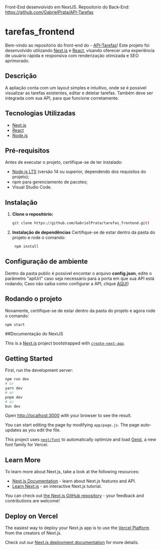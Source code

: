 Front-End desenvolvido em NextJS.
Repositorio do Back-End: https://github.com/GabrielPrata/API-Tarefas

# tarefas_frontend
Bem-vindo ao repositório do front-end do - [API-Tarefas](https://github.com/GabrielPrata/API-Tarefas)! 
Este projeto foi desenvolvido utilizando [Next.js](https://nextjs.org/) e [React](https://reactjs.org/), visando oferecer uma experiência de usuário rápida e responsiva com renderização otimizada e SEO aprimorado.

## Descrição
A apliação conta com um layout simples e intuitívo, onde se é possível visualizar as tarefas existentes, editar e deletar tarefas.
Também deve ser integrada com sua API, para que funcione corretamente.

## Tecnologias Utilizadas
- [Next.js](https://nextjs.org/)
- [React](https://reactjs.org/)
- [Node.js](https://nodejs.org/)

## Pré-requisitos
Antes de executar o projeto, certifique-se de ter instalado:
- [Node.js LTS](https://nodejs.org/) (versão 14 ou superior, dependendo dos requisitos do projeto);
- npm para gerenciamento de pacotes;
- Visual Studio Code.

## Instalação
1. **Clone o repositório:**
   ```bash
   git clone https://github.com/GabrielPrata/tarefas_frontend.git)

2. **Instalação de dependências**
   Certifique-se de estar dentro da pasta do projeto e rode o comando:
   ```bash
    npm install

## Configuração de ambiente
Dentro da pasta public é possível encontar o arquivo **config.json**, edite o parâmetro "apiUrl" caso seja necessário para a porta em que sua API está rodando;
Caso não saiba como configurar a API, clique [AQUI](https://github.com/GabrielPrata/API-Tarefas))

## Rodando o projeto 
  Novamente, certifique-se de estar dentro da pasta do projeto e agora rode o comando:
  ```bash
  npm start
```

##Documentação do NextJS

This is a [Next.js](https://nextjs.org) project bootstrapped with [`create-next-app`](https://nextjs.org/docs/app/api-reference/cli/create-next-app).

## Getting Started

First, run the development server:

```bash
npm run dev
# or
yarn dev
# or
pnpm dev
# or
bun dev
```

Open [http://localhost:3000](http://localhost:3000) with your browser to see the result.

You can start editing the page by modifying `app/page.js`. The page auto-updates as you edit the file.

This project uses [`next/font`](https://nextjs.org/docs/app/building-your-application/optimizing/fonts) to automatically optimize and load [Geist](https://vercel.com/font), a new font family for Vercel.

## Learn More

To learn more about Next.js, take a look at the following resources:

- [Next.js Documentation](https://nextjs.org/docs) - learn about Next.js features and API.
- [Learn Next.js](https://nextjs.org/learn) - an interactive Next.js tutorial.

You can check out [the Next.js GitHub repository](https://github.com/vercel/next.js) - your feedback and contributions are welcome!

## Deploy on Vercel

The easiest way to deploy your Next.js app is to use the [Vercel Platform](https://vercel.com/new?utm_medium=default-template&filter=next.js&utm_source=create-next-app&utm_campaign=create-next-app-readme) from the creators of Next.js.

Check out our [Next.js deployment documentation](https://nextjs.org/docs/app/building-your-application/deploying) for more details.
